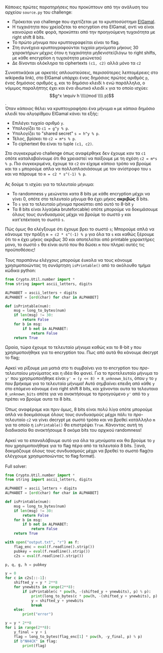 Κάποιες πρώτες παρατηρήσεις που προκύπτουν από την ανάλυση του αρχείου `source.py` του challenge:
- Πρόκειται για challenge που σχετίζεται με το κρυπτοσύστημα [ElGamal](https://en.wikipedia.org/wiki/ElGamal_encryption).
- Η τυχαιότητα που χρείαζεται το encryption στο ElGamal, αντί να είναι καινούρια κάθε φορά, προκύπτει από την προηγούμενη τυχαιότητα με right shift 8 bits.
- Το πρώτο μήνυμα που κρυπτογραφείται είναι το flag.
- Στη συνέχεια κρυπτογραφούνται τυχαία μηνύματα μήκους 30 χαρακτήρων μέχρις ότου η τυχαιότητα μηδενιστεί(λόγω το right shifts, με κάθε encryption η τυχαιότητα μειώνεται)
- Δε δίνονται ολόκληρα τα ciphertexts `(c1, c2)` αλλά μόνο τα `c2`

Συνοπτικά(και με αρκετές απλουστεύσεις, περισσότερες λεπτομέρειες στο wikipedia link), στο ElGamal υπάρχει ένας δημόσιος πρώτος αριθμός `p`, ένας δημόσιος αριθμός `g`, και το δημόσιο κλειδί `h` ενώ παράλληλα, ο νόμιμος παραλήπτης έχει και ένα ιδιωτικό κλειδί `x` για το οποίο ισχύει: $$g^x \equiv h \\\\(mod \\\\ p)$$.\
Όταν κάποιος θέλει να κρυπτογραφήσει ένα μήνυμα `m` με κάποιο δημόσιο κλειδί του αλγορίθμου ElGamal κάνει τα εξής:
- Επιλέγει τυχαίο αριθμό `y`.
- Υπολογίζει το `c1 = g^y % p`.
- Υπολογίζει το "shared secret" `s = h^y % p`.
- Τέλος, βρίσκει το `c2 = m*s % p`.
- Το ciphertext θα είναι το tuple `(c1, c2)`.

Στο συγκεκριμένο challenge όπως αναφέρθηκε δεν έχουμε καν τα `c1` οπότε καταλαβαίνουμε ότι θα χρειαστεί να παίξουμε με τη σχέση `c2 = m*s % p`. Πιο συγκεκριμένα, έχουμε τα `c2` αν είχαμε κάποιο τρόπο να βρούμε και τα `s` μπορούμε απλα να πολλαπλασιάσουμε με τον ανίστροφο του `s` και να πάρουμε το `m = c2 * s^(-1) % p`.\
\
Ας δούμε τι ισχύει για το τελευταίο μήνυμα:
- Το randomness `y` μειώνεται κατα 8 bits με κάθε encryption μέχρι να γίνει 0, οπότε στο τελευταίο μήνυμα θα έχει μήκος **ακριβώς** 8 bits.
- Το `s` για το τελευταίο μήνυμα προκύπτει από αυτό το 8-bit `y`
- Τα 8 bits είναι λίγα(aka bruteforcable) οπότε μπορούμε να δοκιμάσουμε όλους τους συνδυασμούς μέχρι να βρούμε το σωστό `y` και κατ'επέκταση το σωστό `s`. 

Πώς όμως θα ελέγξουμε ότι έχουμε βρει το σωστό `s`; Μπορούμε απλά να κάνουμε την πράξη `m = c2 * s^(-1) % p` για όλα τα `s` και καθώς ξέρουμε ότι το `m` έχει μήκος ακριβως 30 και αποτελείται από printable χαρακτήρες μονο, το σωστό `s` θα είναι αυτό που θα δώσει `m` που πληρεί αυτές τις προϋποθέσεις!\
\
Τους παραπάνω ελέγχους μπορούμε έυκολα να τους κάνουμε χρησιμοποιώντας τη συνάρτηση `isPrintable()` από το ακόλουθο τμήμα κώδικα python:
```python
from Crypto.Util.number import *
from string import ascii_letters, digits

ALPHABET = ascii_letters + digits
ALPHABET = [ord(char) for char in ALPHABET]

def isPrintable(num):
    msg = long_to_bytes(num)
    if len(msg) != 30:
        return False
    for b in msg:
        if b not in ALPHABET:
            return False
    return True
```
Ωραία, τώρα έχουμε το τελευταίο μήνυμα καθώς και το 8-bit `y` που χρησιμοποιήθηκε για το encryption του. Πως από αυτά θα κάνουμε decrypt το flag;\
\
Αρκεί να ρίξουμε μια ματιά στο τι συμβαίνει για το encryption του *προ*-τελευταίου μηνύματος και η ιδέα θα φανεί. Για το προτελευταίο μήνυμα το `y'` που χρησιμοποιήθηκε είναι `y' = (y << 8) + 8_unknown_bits`, όπου `y` το `y` που βρήκαμε για το τελευταίο μήνυμα! Αυτό σημβαίνει επειδη από κάθε `y` στο επόμενο κάνουμε ένα right shift 8 bits, και χάνονται αυτα τα τελευταια `8_unknown_bits` οπότε για να ανακτήσουμε το προηγούμενο `y'` από το `y` πρέπει να βρούμε αυτα τα 8 bits.\
\
Όπως αναφέραμε και πριν όμως, 8 bits είναι πολύ λίγα οπότε μπορούμε απλά να δοκιμάσουμε όλους τους συνδυασμούς μέχρι πάλι το *προ*-τελευταίο `c2` να γίνει decrypt με σωστό τρόπο και να βρεθεί κατάλληλο `m` για το οποίο η `isPrintable()` θα επιστρέψει `True`. Κάνοντας αυτή τη διαδικασία θα ανακτήσουμε 8 ακόμα bits του αρχικού randomness!\
\
Αρκεί να το επαναλάβουμε αυτό για όλα τα μηνύματα και θα βρούμε το `y` που χρησιμοποιήθηκε για το flag πέρα από τα τελευταία 8 bits. Ξανά, δοκιμάζουμε όλους τους συνδυασμούς μέχρι να βρεθεί το σωστό flag(το ελέγχουμε χρησιμοποιώντας το flag format).\
\
Full solver:
```python
from Crypto.Util.number import *
from string import ascii_letters, digits

ALPHABET = ascii_letters + digits
ALPHABET = [ord(char) for char in ALPHABET]

def isPrintable(num):
    msg = long_to_bytes(num)
    if len(msg) != 30:
        return False
    for b in msg:
        if b not in ALPHABET:
            return False
    return True

with open("output.txt", "r") as f:
    flag_enc = eval(f.readline().strip())
    pubkey = eval(f.readline().strip())
    c2s = eval(f.readline().strip())

p, q, g, h = pubkey

y = 0
for c in c2s[::-1]:
    shifted_y = y * 2**8
    for ynewbits in range(2**8):
        if isPrintable(c * pow(h, -(shifted_y + ynewbits), p) % p):
            print(long_to_bytes(c * pow(h, -(shifted_y + ynewbits), p) % p))
            y = shifted_y + ynewbits
            break
    else:
        print("error")

y = y * 2**8
for i in range(2**8):
    y_final = y + i
    flag = long_to_bytes(flag_enc[1] * pow(h, -y_final, p) % p)
    if b"NH4CK" in flag:
        print(flag)

```
